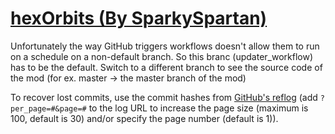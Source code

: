 # [hexOrbits (By SparkySpartan)](https://github.com/SparkySpartan/hexOrbits)

Unfortunately the way GitHub triggers workflows doesn't allow them to run on a schedule on a non-default branch. So this branc (updater_workflow) has to be the default. Switch to a different branch to see the source code of the mod (for ex. master -> the master branch of the mod)

To recover lost commits, use the commit hashes from [GitHub's reflog](https://api.github.com/repos/KtaneModules/hexOrbits-SparkySpartan/events) (add `?per_page=#&page=#` to the log URL to increase the page size (maximum is 100, default is 30) and/or specify the page number (default is 1)).
